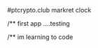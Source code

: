 #ptcrypto.club markret clock

/** first app ....testing


/** im learning to code

<div id="timestamp"></div>
